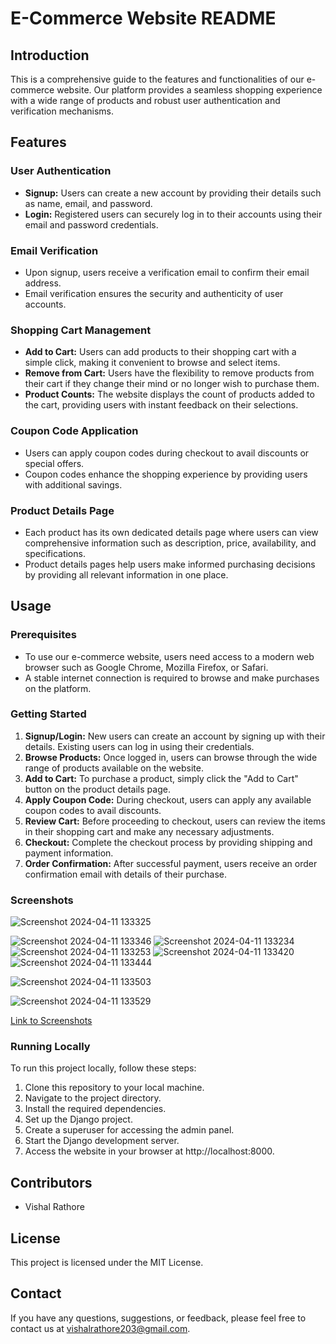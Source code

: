 # E-Commerce Website README

## Introduction
This is a comprehensive guide to the features and functionalities of our e-commerce website. Our platform provides a seamless shopping experience with a wide range of products and robust user authentication and verification mechanisms.

## Features
### User Authentication
- **Signup:** Users can create a new account by providing their details such as name, email, and password.
- **Login:** Registered users can securely log in to their accounts using their email and password credentials.

### Email Verification
- Upon signup, users receive a verification email to confirm their email address.
- Email verification ensures the security and authenticity of user accounts.

### Shopping Cart Management
- **Add to Cart:** Users can add products to their shopping cart with a simple click, making it convenient to browse and select items.
- **Remove from Cart:** Users have the flexibility to remove products from their cart if they change their mind or no longer wish to purchase them.
- **Product Counts:** The website displays the count of products added to the cart, providing users with instant feedback on their selections.

### Coupon Code Application
- Users can apply coupon codes during checkout to avail discounts or special offers.
- Coupon codes enhance the shopping experience by providing users with additional savings.

### Product Details Page
- Each product has its own dedicated details page where users can view comprehensive information such as description, price, availability, and specifications.
- Product details pages help users make informed purchasing decisions by providing all relevant information in one place.

## Usage
### Prerequisites
- To use our e-commerce website, users need access to a modern web browser such as Google Chrome, Mozilla Firefox, or Safari.
- A stable internet connection is required to browse and make purchases on the platform.

### Getting Started
1. **Signup/Login:** New users can create an account by signing up with their details. Existing users can log in using their credentials.
2. **Browse Products:** Once logged in, users can browse through the wide range of products available on the website.
3. **Add to Cart:** To purchase a product, simply click the "Add to Cart" button on the product details page.
4. **Apply Coupon Code:** During checkout, users can apply any available coupon codes to avail discounts.
5. **Review Cart:** Before proceeding to checkout, users can review the items in their shopping cart and make any necessary adjustments.
6. **Checkout:** Complete the checkout process by providing shipping and payment information.
7. **Order Confirmation:** After successful payment, users receive an order confirmation email with details of their purchase.

### Screenshots
![Screenshot 2024-04-11 133325](https://github.com/Vishalrathore95/Ecommerce-with-Django/assets/138272471/635dbb48-faec-406e-9bc9-f0acfadb8676)

![Screenshot 2024-04-11 133346](https://github.com/Vishalrathore95/Ecommerce-with-Django/assets/138272471/27e480d3-70e5-4e9f-a0a0-f76e8a58c6cb)
![Screenshot 2024-04-11 133234](https://github.com/Vishalrathore95/Ecommerce-with-Django/assets/138272471/dfa6a77b-d048-4477-9cea-3c25418c2653)
![Screenshot 2024-04-11 133253](https://github.com/Vishalrathore95/Ecommerce-with-Django/assets/138272471/04e89469-6c30-4622-9bab-c2f24cbe7b48)
![Screenshot 2024-04-11 133420](https://github.com/Vishalrathore95/Ecommerce-with-Django/assets/138272471/4f389b00-b905-4488-aafb-02a623a367a3)
![Screenshot 2024-04-11 133444](https://github.com/Vishalrathore95/Ecommerce-with-Django/assets/138272471/5a258a9a-5020-406d-9efc-bd6d5bcdffc3)

![Screenshot 2024-04-11 133503](https://github.com/Vishalrathore95/Ecommerce-with-Django/assets/138272471/c6e82d2f-cd46-469f-a10f-82e3d3524a93)

![Screenshot 2024-04-11 133529](https://github.com/Vishalrathore95/Ecommerce-with-Django/assets/138272471/2fd93da2-12df-4de2-9c03-24d1ac9b7ba7)

[Link to Screenshots](https://github.com/Vishalrathore95/Ecommerce-with-Django/assets/138272471)

### Running Locally
To run this project locally, follow these steps:
1. Clone this repository to your local machine.
2. Navigate to the project directory.
3. Install the required dependencies.
4. Set up the Django project.
5. Create a superuser for accessing the admin panel.
6. Start the Django development server.
7. Access the website in your browser at http://localhost:8000.

## Contributors
- Vishal Rathore

## License
This project is licensed under the MIT License.

## Contact
If you have any questions, suggestions, or feedback, please feel free to contact us at vishalrathore203@gmail.com.
